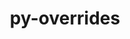 ---
title: "py-overrides"
layout: cache
categories: [package, develop-2025-05-18]
meta: {"compilers": ["none"], "num_specs": 3, "num_specs_by_stack": {"data-vis-sdk": 1, "e4s": 1, "e4s-neoverse-v2": 1, "root": 3}, "oss": ["ubuntu20.04", "ubuntu22.04"], "platforms": ["linux"], "stacks": ["data-vis-sdk", "e4s", "e4s-neoverse-v2", "root"], "targets": ["neoverse_v2", "x86_64_v3"], "versions": ["7.3.1"]}
spec_details: [{"compiler": "none", "hash": "4rpz7lttobfbvxenhf3ki7n33z3hrrmf", "os": "ubuntu22.04", "platform": "linux", "size": "-", "stacks": ["e4s", "root"], "target": "x86_64_v3", "variants": ["build_system=python_pip"], "versions": ["7.3.1"]}, {"compiler": "none", "hash": "ejvgvaqxw4bzczdzd5xkwu3pbxn6cyoh", "os": "ubuntu22.04", "platform": "linux", "size": "-", "stacks": ["e4s-neoverse-v2", "root"], "target": "neoverse_v2", "variants": ["build_system=python_pip"], "versions": ["7.3.1"]}, {"compiler": "none", "hash": "jqmtlrabfafxep5hbkhx34ybknytnkyj", "os": "ubuntu20.04", "platform": "linux", "size": "-", "stacks": ["data-vis-sdk", "root"], "target": "x86_64_v3", "variants": ["build_system=python_pip"], "versions": ["7.3.1"]}]
---